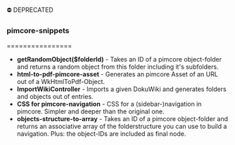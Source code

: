 ⛔️ DEPRECATED

### pimcore-snippets
================
- **getRandomObject($folderId)** - Takes an ID of a pimcore object-folder and returns a random object from this folder including it's subfolders.
- **html-to-pdf-pimcore-asset** - Generates an pimcore Asset of an URL out of a WkHtmlToPdf-Object.
- **ImportWikiController** - Imports a given DokuWiki and generates folders and objects out of entries.
- **CSS for pimcore-navigation** - CSS for a (sidebar-)navigation in pimcore. Simpler and deeper than the original one.
- **objects-structure-to-array** - Takes an ID of a pimcore object-folder and returns an associative array of the folderstructure you can use to build a navigation. Plus: the object-IDs are included as final node.

